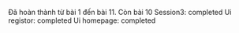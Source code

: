 Đã hoàn thành từ bài 1 đến bài 11. Còn bài 10
Session3: completed
Ui registor: completed
Ui homepage: completed

